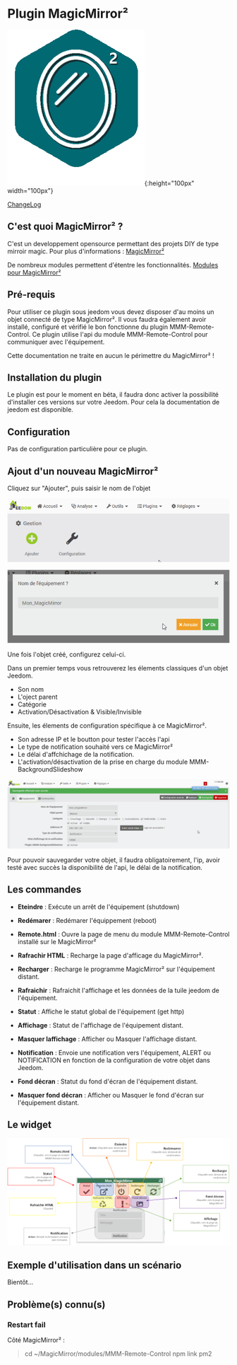 # Plugin MagicMirror²

![Icon](magicmirror2_icon.png){:height="100px" width="100px"}

[ChangeLog](changelog)

## C'est quoi MagicMirror² ?

C'est un developpement opensource permettant des projets DIY de type mirroir magic.
Pour plus d'informations : [MagicMirror²](https://magicmirror.builders/)

De nombreux modules permettent d'étentre les fonctionnalités.
[Modules pour MagicMirror²](https://github.com/MichMich/MagicMirror/wiki/3rd-party-modules)

## Pré-requis

Pour utiliser ce plugin sous jeedom vous devez disposer d'au moins un objet connecté de type MagicMirror².
Il vous faudra également avoir installé, configuré et vérifié le bon fonctionne du plugin MMM-Remote-Control.
Ce plugin utilise l'api du module MMM-Remote-Control pour communiquer avec l'équipement.

Cette documentation ne traite en aucun le périmettre du MagicMirror² !

## Installation du plugin

Le plugin est pour le moment en béta, il faudra donc activer la possibilité d'installer ces versions sur votre Jeedom.
Pour cela la documentation de jeedom est disponible.

## Configuration

Pas de configuration particulière pour ce plugin.

## Ajout d'un nouveau MagicMirror²

Cliquez sur "Ajouter", puis saisir le nom de l'objet

![doc1](images/doc1.png)

![doc2](images/doc2.png)

Une fois l'objet créé, configurez celui-ci.

Dans un premier temps vous retrouverez les élements classiques d'un objet Jeedom.
- Son nom
- L'oject parent
- Catégorie
- Activation/Désactivation  & Visible/Invisible

Ensuite, les élements de configuration spécifique à ce MagicMirror².
- Son adresse IP et le boutton pour tester l'accès  l'api
- Le type de notification souhaité vers ce MagicMirror²
- Le délai d'affchichage de la notification.
- L'activation/désactivation de la prise en charge du module MMM-BackgroundSlideshow

![doc3](images/doc3.png)

Pour pouvoir sauvegarder votre objet, il faudra obligatoirement, l'ip, avoir testé avec succès la disponibilité de l'api, le délai de la notification.

## Les commandes

- **Eteindre** : Exécute un arrêt de l'équipement (shutdown)

- **Redémarer** : Redémarer l'équippement (reboot)

- **Remote.html** : Ouvre la page de menu du module MMM-Remote-Control installé sur le MagicMirror²

- **Rafrachir HTML** : Recharge la page d'afficage du MagicMirror².

- **Recharger** : Recharge le programme MagicMirror² sur l'équipement distant.

- **Rafraichir** : Rafraichit l'affichage et les données de la tuile jeedom de l'équipement.

- **Statut** : Affiche le statut global de l'équipement (get http)

- **Affichage** : Statut de l'affichage de l'équipement distant.

- **Masquer laffichage** : Afficher ou Masquer l'affichage distant.

- **Notification** : Envoie une notification vers l'équipement, ALERT ou NOTIFICATION en fonction de la configuration de votre objet dans Jeedom.

- **Fond décran** : Statut du fond d'écran de l'équipement distant.

- **Masquer fond décran** : Afficher ou Masquer le fond d'écran sur l'équipement distant.

## Le widget

![tuile](images/tuile.png)


## Exemple d'utilisation dans un scénario

Bientôt...

## Problème(s) connu(s)

### Restart fail

Côté MagicMirror² :
> cd ~/MagicMirror/modules/MMM-Remote-Control
> npm link pm2








